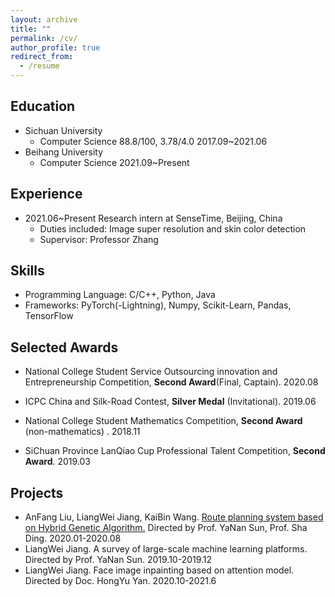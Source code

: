 ```yaml
---
layout: archive
title: ""
permalink: /cv/
author_profile: true
redirect_from:
  - /resume
---
```


## Education

- Sichuan University
  - Computer Science  88.8/100, 3.78/4.0	2017.09~2021.06
- Beihang University
  - Computer Science  2021.09~Present

## Experience

-   2021.06~Present		Research intern at  SenseTime, Beijing, China 
    -   Duties included: Image super resolution and skin color detection 
    -   Supervisor: Professor Zhang


## Skills

- Programming Language: C/C++, Python, Java
- Frameworks: PyTorch(-Lightning), Numpy, Scikit-Learn, Pandas, TensorFlow

## Selected Awards

- National College Student Service Outsourcing innovation and Entrepreneurship Competition, **Second Award**(Final, Captain). 2020.08

- ICPC China and Silk-Road Contest, **Silver Medal** (Invitational). 2019.06 

- National College Student Mathematics Competition, **Second Award** (non-mathematics) . 2018.11 

- SiChuan Province LanQiao Cup Professional Talent Competition, **Second Award**. 2019.03  


## Projects

- AnFang Liu, LiangWei Jiang, KaiBin Wang. [Route planning system based on Hybrid Genetic Algorithm.](https://k0afe0.coding-pages.com/) Directed by Prof. YaNan Sun,  Prof. Sha Ding. 2020.01-2020.08
- LiangWei Jiang. A survey of large-scale machine learning platforms. Directed by Prof. YaNan Sun. 2019.10-2019.12
- LiangWei Jiang. Face image inpainting based on attention model. Directed by Doc. HongYu Yan. 2020.10-2021.6
